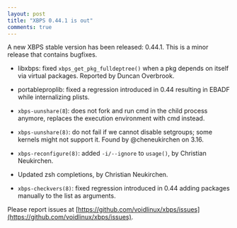 ```yaml
---
layout: post
title: "XBPS 0.44.1 is out"
comments: true
---
```


A new XBPS stable version has been released: 0.44.1. This is a minor release
that contains bugfixes.

- libxbps: fixed `xbps_get_pkg_fulldeptree()` when a pkg depends on itself via
virtual packages. Reported by Duncan Overbrook.

- portableproplib: fixed a regression introduced in 0.44 resulting in EBADF
while internalizing plists.

- `xbps-uunshare(8`): does not fork and run cmd in the child process anymore,
replaces the execution environment with cmd instead.

- `xbps-uunshare(8)`: do not fail if we cannot disable setgroups; some kernels
might not support it. Found by @cheneukirchen on 3.16.

- `xbps-reconfigure(8)`: added `-i/--ignore` to `usage()`, by Christian Neukirchen.

- Updated zsh completions, by Christian Neukirchen.

- `xbps-checkvers(8)`: fixed regression introduced in 0.44 adding packages
manually to the list as arguments.

Please report issues at
[https://github.com/voidlinux/xbps/issues](https://github.com/voidlinux/xbps/issues).
